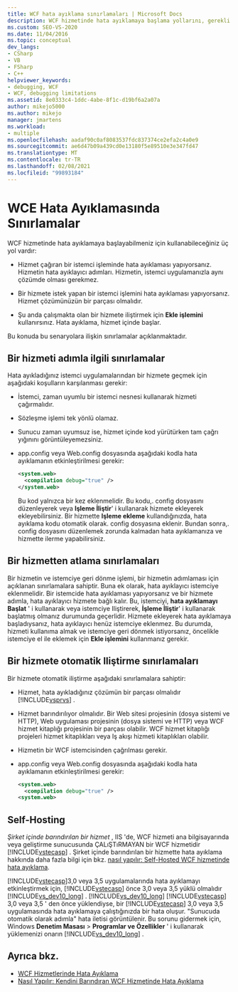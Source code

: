 ```yaml
---
title: WCF hata ayıklama sınırlamaları | Microsoft Docs
description: WCF hizmetinde hata ayıklamaya başlama yollarını, gerekli koşulları ve hata ayıklama sınırlamalarını öğrenin.
ms.custom: SEO-VS-2020
ms.date: 11/04/2016
ms.topic: conceptual
dev_langs:
- CSharp
- VB
- FSharp
- C++
helpviewer_keywords:
- debugging, WCF
- WCF, debugging limitations
ms.assetid: 8e0333c4-1ddc-4abe-8f1c-d19bf6a2a07a
author: mikejo5000
ms.author: mikejo
manager: jmartens
ms.workload:
- multiple
ms.openlocfilehash: aadaf90c0af8083537fdc837374ce2efa2c4a0e9
ms.sourcegitcommit: ae6d47b09a439cd0e13180f5e89510e3e347fd47
ms.translationtype: MT
ms.contentlocale: tr-TR
ms.lasthandoff: 02/08/2021
ms.locfileid: "99893184"
---
```

# <a name="limitations-on-wcf-debugging"></a>WCE Hata Ayıklamasında Sınırlamalar
WCF hizmetinde hata ayıklamaya başlayabilmeniz için kullanabileceğiniz üç yol vardır:

- Hizmet çağıran bir istemci işleminde hata ayıklaması yapıyorsanız. Hizmetin hata ayıklayıcı adımları. Hizmetin, istemci uygulamanızla aynı çözümde olması gerekmez.

- Bir hizmete istek yapan bir istemci işlemini hata ayıklaması yapıyorsanız. Hizmet çözümünüzün bir parçası olmalıdır.

- Şu anda çalışmakta olan bir hizmete iliştirmek için **Ekle işlemini** kullanırsınız. Hata ayıklama, hizmet içinde başlar.

Bu konuda bu senaryolara ilişkin sınırlamalar açıklanmaktadır.

## <a name="limitations-on-stepping-into-a-service"></a>Bir hizmeti adımla ilgili sınırlamalar
 Hata ayıkladığınız istemci uygulamalarından bir hizmete geçmek için aşağıdaki koşulların karşılanması gerekir:

- İstemci, zaman uyumlu bir istemci nesnesi kullanarak hizmeti çağırmalıdır.

- Sözleşme işlemi tek yönlü olamaz.

- Sunucu zaman uyumsuz ise, hizmet içinde kod yürütürken tam çağrı yığınını görüntüleyemezsiniz.

- app.config veya Web.config dosyasında aşağıdaki kodla hata ayıklamanın etkinleştirilmesi gerekir:

    ```xml
    <system.web>
      <compilation debug="true" />
    </system.web>
    ```

     Bu kod yalnızca bir kez eklenmelidir. Bu kodu,. config dosyasını düzenleyerek veya **Işleme İliştir**' i kullanarak hizmete ekleyerek ekleyebilirsiniz. Bir hizmette **Işleme ekleme** kullandığınızda, hata ayıklama kodu otomatik olarak. config dosyasına eklenir. Bundan sonra,. config dosyasını düzenlemek zorunda kalmadan hata ayıklamanıza ve hizmette ilerme yapabilirsiniz.

## <a name="limitations-on-stepping-out-of-a-service"></a>Bir hizmetten atlama sınırlamaları
 Bir hizmetin ve istemciye geri dönme işlemi, bir hizmetin adımlaması için açıklanan sınırlamalara sahiptir. Buna ek olarak, hata ayıklayıcı istemciye eklenmelidir. Bir istemcide hata ayıklaması yapıyorsanız ve bir hizmete adımla, hata ayıklayıcı hizmete bağlı kalır. Bu, istemciyi, **hata ayıklamayı Başlat** ' i kullanarak veya istemciye Iliştirerek, **İşleme İliştir**' i kullanarak başlatmış olmanız durumunda geçerlidir. Hizmete ekleyerek hata ayıklamaya başladıysanız, hata ayıklayıcı henüz istemciye eklenmez. Bu durumda, hizmeti kullanıma almak ve istemciye geri dönmek istiyorsanız, öncelikle istemciye el ile eklemek için **Ekle işlemini** kullanmanız gerekir.

## <a name="limitations-on-automatic-attach-to-a-service"></a>Bir hizmete otomatik Iliştirme sınırlamaları
 Bir hizmete otomatik iliştirme aşağıdaki sınırlamalara sahiptir:

- Hizmet, hata ayıkladığınız çözümün bir parçası olmalıdır [!INCLUDE[vsprvs](../code-quality/includes/vsprvs_md.md)] .

- Hizmet barındırılıyor olmalıdır. Bir Web sitesi projesinin (dosya sistemi ve HTTP), Web uygulaması projesinin (dosya sistemi ve HTTP) veya WCF hizmet kitaplığı projesinin bir parçası olabilir. WCF hizmet kitaplığı projeleri hizmet kitaplıkları veya Iş akışı hizmeti kitaplıkları olabilir.

- Hizmetin bir WCF istemcisinden çağrılması gerekir.

- app.config veya Web.config dosyasında aşağıdaki kodla hata ayıklamanın etkinleştirilmesi gerekir:

  ```xml
  <system.web>
    <compilation debug="true" />
  <system.web>
  ```

## <a name="self-hosting"></a>Self-Hosting
 *Şirket içinde barındırılan bir hizmet* , IIS 'de, WCF hizmeti ana bilgisayarında veya geliştirme sunucusunda ÇALıŞTıRMAYAN bir WCF hizmetidir [!INCLUDE[vstecasp](../code-quality/includes/vstecasp_md.md)] . Şirket içinde barındırılan bir hizmette hata ayıklama hakkında daha fazla bilgi için bkz. [nasıl yapılır: Self-Hosted WCF hizmetinde hata ayıklama](../debugger/how-to-debug-a-self-hosted-wcf-service.md).

 [!INCLUDE[vstecasp](../code-quality/includes/vstecasp_md.md)]3,0 veya 3,5 uygulamalarında hata ayıklamayı etkinleştirmek için, [!INCLUDE[vstecasp](../code-quality/includes/vstecasp_md.md)] önce 3,0 veya 3,5 yüklü olmalıdır [!INCLUDE[vs_dev10_long](../code-quality/includes/vs_dev10_long_md.md)] . [!INCLUDE[vs_dev10_long](../code-quality/includes/vs_dev10_long_md.md)] [!INCLUDE[vstecasp](../code-quality/includes/vstecasp_md.md)] 3,0 veya 3,5 ' den önce yüklendiyse, bir [!INCLUDE[vstecasp](../code-quality/includes/vstecasp_md.md)] 3,0 veya 3,5 uygulamasında hata ayıklamaya çalıştığınızda bir hata oluşur. "Sunucuda otomatik olarak adımla" hata iletisi görüntülenir. Bu sorunu gidermek için, Windows **Denetim Masası**  >  **Programlar ve Özellikler** ' i kullanarak yüklemenizi onarın [!INCLUDE[vs_dev10_long](../code-quality/includes/vs_dev10_long_md.md)] .

## <a name="see-also"></a>Ayrıca bkz.
- [WCF Hizmetlerinde Hata Ayıklama](../debugger/debugging-wcf-services.md)
- [Nasıl Yapılır: Kendini Barındıran WCF Hizmetinde Hata Ayıklama](../debugger/how-to-debug-a-self-hosted-wcf-service.md)
